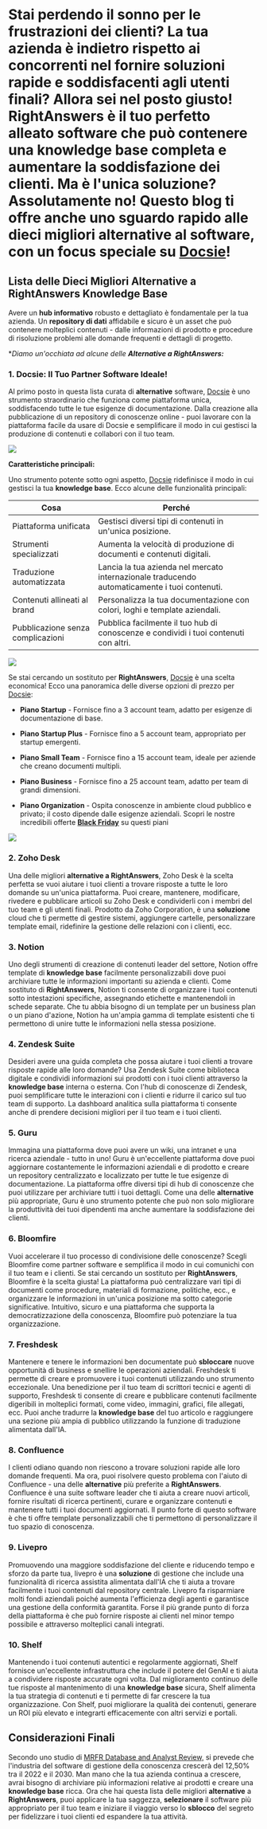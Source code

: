 # Stai perdendo il sonno per le frustrazioni dei clienti? La tua azienda è indietro rispetto ai concorrenti nel fornire **soluzioni** rapide e soddisfacenti agli utenti finali? Allora sei nel posto giusto! RightAnswers è il tuo perfetto alleato software che può contenere una **knowledge base** completa e aumentare la soddisfazione dei clienti. Ma è l'unica **soluzione**? Assolutamente no! Questo blog ti offre anche uno sguardo rapido alle dieci migliori **alternative** al software, con un focus speciale su [Docsie](https://www.docsie.io/try_docsie/fb/create_knowledge_base/)!

## Lista delle Dieci Migliori Alternative a RightAnswers Knowledge Base

Avere un **hub informativo** robusto e dettagliato è fondamentale per la tua azienda. Un **repository di dati** affidabile e sicuro è un asset che può contenere molteplici contenuti - dalle informazioni di prodotto e procedure di risoluzione problemi alle domande frequenti e dettagli di progetto.

**Diamo un'occhiata ad alcune delle **Alternative a RightAnswers:***

### 1. Docsie: Il Tuo Partner Software Ideale!

Al primo posto in questa lista curata di **alternative** software, [Docsie](https://app.docsie.io/login/#/) è uno strumento straordinario che funziona come piattaforma unica, soddisfacendo tutte le tue esigenze di documentazione. Dalla creazione alla pubblicazione di un repository di conoscenze online - puoi lavorare con la piattaforma facile da usare di Docsie e semplificare il modo in cui gestisci la produzione di contenuti e collabori con il tuo team.

![](https://cdn.docsie.io/workspace_PfNzfGj3YfKKtTO4T/doc_QiqgSuNoJpspcExF3/file_gSRUJJ3vNFFNIuceb/image2.png)

**Caratteristiche principali:**

Uno strumento potente sotto ogni aspetto, [Docsie](https://app.docsie.io/login/#/) ridefinisce il modo in cui gestisci la tua **knowledge base**. Ecco alcune delle funzionalità principali:

|Cosa|Perché|
|-|-|
|Piattaforma unificata|Gestisci diversi tipi di contenuti in un'unica posizione.|
|Strumenti specializzati|Aumenta la velocità di produzione di documenti e contenuti digitali.|
|Traduzione automatizzata|Lancia la tua azienda nel mercato internazionale traducendo automaticamente i tuoi contenuti.|
|Contenuti allineati al brand|Personalizza la tua documentazione con colori, loghi e template aziendali.|
|Pubblicazione senza complicazioni|Pubblica facilmente il tuo hub di conoscenze e condividi i tuoi contenuti con altri.|
![](https://cdn.docsie.io/workspace_PfNzfGj3YfKKtTO4T/doc_QiqgSuNoJpspcExF3/file_hJKNsrjDm9Nu5Lb7Q/image6.png)

Se stai cercando un sostituto per **RightAnswers**, [Docsie](https://help.docsie.io/) è una scelta economica! Ecco una panoramica delle diverse opzioni di prezzo per [Docsie](https://www.docsie.io/pricing/):

* **Piano Startup** - Fornisce fino a 3 account team, adatto per esigenze di documentazione di base.

* **Piano Startup Plus** - Fornisce fino a 5 account team, appropriato per startup emergenti.

* **Piano Small Team** - Fornisce fino a 15 account team, ideale per aziende che creano documenti multipli.

* **Piano Business** - Fornisce fino a 25 account team, adatto per team di grandi dimensioni.

* **Piano Organization** - Ospita conoscenze in ambiente cloud pubblico e privato; il costo dipende dalle esigenze aziendali.
Scopri le nostre incredibili offerte **[Black Friday](https://www.docsie.io/blog/articles/docsie-s-black-friday-deal/)** su questi piani

![](https://cdn.docsie.io/workspace_PfNzfGj3YfKKtTO4T/doc_QiqgSuNoJpspcExF3/file_0QpP5sq8tFB5zWkdl/image4.png)

### 2. Zoho Desk

Una delle migliori **alternative a RightAnswers**, Zoho Desk è la scelta perfetta se vuoi aiutare i tuoi clienti a trovare risposte a tutte le loro domande su un'unica piattaforma. Puoi creare, mantenere, modificare, rivedere e pubblicare articoli su Zoho Desk e condividerli con i membri del tuo team e gli utenti finali. Prodotto da Zoho Corporation, è una **soluzione** cloud che ti permette di gestire sistemi, aggiungere cartelle, personalizzare template email, ridefinire la gestione delle relazioni con i clienti, ecc.

### 3. Notion

Uno degli strumenti di creazione di contenuti leader del settore, Notion offre template di **knowledge base** facilmente personalizzabili dove puoi archiviare tutte le informazioni importanti su azienda e clienti. Come sostituto di **RightAnswers**, Notion ti consente di organizzare i tuoi contenuti sotto intestazioni specifiche, assegnando etichette e mantenendoli in schede separate. Che tu abbia bisogno di un template per un business plan o un piano d'azione, Notion ha un'ampia gamma di template esistenti che ti permettono di unire tutte le informazioni nella stessa posizione.

### 4. Zendesk Suite

Desideri avere una guida completa che possa aiutare i tuoi clienti a trovare risposte rapide alle loro domande? Usa Zendesk Suite come biblioteca digitale e condividi informazioni sui prodotti con i tuoi clienti attraverso la **knowledge base** interna o esterna. Con l'hub di conoscenze di Zendesk, puoi semplificare tutte le interazioni con i clienti e ridurre il carico sul tuo team di supporto. La dashboard analitica sulla piattaforma ti consente anche di prendere decisioni migliori per il tuo team e i tuoi clienti.

### 5. Guru

Immagina una piattaforma dove puoi avere un wiki, una intranet e una ricerca aziendale - tutto in uno! Guru è un'eccellente piattaforma dove puoi aggiornare costantemente le informazioni aziendali e di prodotto e creare un repository centralizzato e localizzato per tutte le tue esigenze di documentazione. La piattaforma offre diversi tipi di hub di conoscenze che puoi utilizzare per archiviare tutti i tuoi dettagli. Come una delle **alternative** più appropriate, Guru è uno strumento potente che può non solo migliorare la produttività dei tuoi dipendenti ma anche aumentare la soddisfazione dei clienti.

### 6. Bloomfire

Vuoi accelerare il tuo processo di condivisione delle conoscenze? Scegli Bloomfire come partner software e semplifica il modo in cui comunichi con il tuo team e i clienti. Se stai cercando un sostituto per **RightAnswers**, Bloomfire è la scelta giusta! La piattaforma può centralizzare vari tipi di documenti come procedure, materiali di formazione, politiche, ecc., e organizzare le informazioni in un'unica posizione ma sotto categorie significative. Intuitivo, sicuro e una piattaforma che supporta la democratizzazione della conoscenza, Bloomfire può potenziare la tua organizzazione.

### 7. Freshdesk

Mantenere e tenere le informazioni ben documentate può **sbloccare** nuove opportunità di business e snellire le operazioni aziendali. Freshdesk ti permette di creare e promuovere i tuoi contenuti utilizzando uno strumento eccezionale. Una benedizione per il tuo team di scrittori tecnici e agenti di supporto, Freshdesk ti consente di creare e pubblicare contenuti facilmente digeribili in molteplici formati, come video, immagini, grafici, file allegati, ecc. Puoi anche tradurre la **knowledge base** del tuo articolo e raggiungere una sezione più ampia di pubblico utilizzando la funzione di traduzione alimentata dall'IA.

### 8. Confluence

I clienti odiano quando non riescono a trovare soluzioni rapide alle loro domande frequenti. Ma ora, puoi risolvere questo problema con l'aiuto di Confluence - una delle **alternative** più preferite a **RightAnswers**. Confluence è una suite software leader che ti aiuta a creare nuovi articoli, fornire risultati di ricerca pertinenti, curare e organizzare contenuti e mantenere tutti i tuoi documenti aggiornati. Il punto forte di questo software è che ti offre template personalizzabili che ti permettono di personalizzare il tuo spazio di conoscenza.

### 9. Livepro

Promuovendo una maggiore soddisfazione del cliente e riducendo tempo e sforzo da parte tua, livepro è una **soluzione** di gestione che include una funzionalità di ricerca assistita alimentata dall'IA che ti aiuta a trovare facilmente i tuoi contenuti dal repository centrale. Livepro fa risparmiare molti fondi aziendali poiché aumenta l'efficienza degli agenti e garantisce una gestione della conformità garantita. Forse il più grande punto di forza della piattaforma è che può fornire risposte ai clienti nel minor tempo possibile e attraverso molteplici canali integrati.

### 10. Shelf

Mantenendo i tuoi contenuti autentici e regolarmente aggiornati, Shelf fornisce un'eccellente infrastruttura che include il potere del GenAI e ti aiuta a condividere risposte accurate ogni volta. Dal miglioramento continuo delle tue risposte al mantenimento di una **knowledge base** sicura, Shelf alimenta la tua strategia di contenuti e ti permette di far crescere la tua organizzazione. Con Shelf, puoi migliorare la qualità dei contenuti, generare un ROI più elevato e integrarti efficacemente con altri servizi e portali.

## Considerazioni Finali

Secondo uno studio di [MRFR Database and Analyst Review,](https://www.marketresearchfuture.com/reports/knowledge-management-software-market-4193) si prevede che l'industria del software di gestione della conoscenza crescerà del 12,50% tra il 2022 e il 2030. Man mano che la tua azienda continua a crescere, avrai bisogno di archiviare più informazioni relative ai prodotti e creare una **knowledge base** ricca. Ora che hai questa lista delle migliori **alternative** a **RightAnswers**, puoi applicare la tua saggezza, **selezionare** il software più appropriato per il tuo team e iniziare il viaggio verso lo **sblocco** del segreto per fidelizzare i tuoi clienti ed espandere la tua attività.
